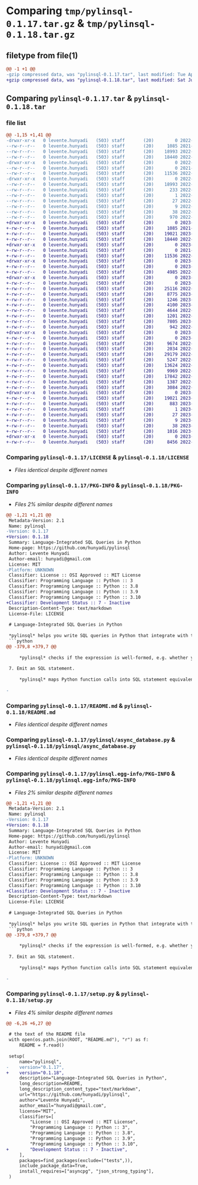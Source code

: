 # Comparing `tmp/pylinsql-0.1.17.tar.gz` & `tmp/pylinsql-0.1.18.tar.gz`

## filetype from file(1)

```diff
@@ -1 +1 @@
-gzip compressed data, was "pylinsql-0.1.17.tar", last modified: Tue Apr 26 16:09:09 2022, max compression
+gzip compressed data, was "pylinsql-0.1.18.tar", last modified: Sat Jul 15 15:07:25 2023, max compression
```

## Comparing `pylinsql-0.1.17.tar` & `pylinsql-0.1.18.tar`

### file list

```diff
@@ -1,15 +1,41 @@
-drwxr-xr-x   0 levente.hunyadi   (503) staff       (20)        0 2022-04-26 16:09:09.361810 pylinsql-0.1.17/
--rw-r--r--   0 levente.hunyadi   (503) staff       (20)     1085 2021-11-19 09:11:20.000000 pylinsql-0.1.17/LICENSE
--rw-r--r--   0 levente.hunyadi   (503) staff       (20)    18993 2022-04-26 16:09:09.361322 pylinsql-0.1.17/PKG-INFO
--rw-r--r--   0 levente.hunyadi   (503) staff       (20)    18440 2022-02-19 21:48:03.000000 pylinsql-0.1.17/README.md
-drwxr-xr-x   0 levente.hunyadi   (503) staff       (20)        0 2022-04-26 16:09:09.357915 pylinsql-0.1.17/pylinsql/
--rw-r--r--   0 levente.hunyadi   (503) staff       (20)        0 2021-11-19 09:11:20.000000 pylinsql-0.1.17/pylinsql/__init__.py
--rw-r--r--   0 levente.hunyadi   (503) staff       (20)    11536 2022-02-20 09:38:19.000000 pylinsql-0.1.17/pylinsql/async_database.py
-drwxr-xr-x   0 levente.hunyadi   (503) staff       (20)        0 2022-04-26 16:09:09.360700 pylinsql-0.1.17/pylinsql.egg-info/
--rw-r--r--   0 levente.hunyadi   (503) staff       (20)    18993 2022-04-26 16:09:08.000000 pylinsql-0.1.17/pylinsql.egg-info/PKG-INFO
--rw-r--r--   0 levente.hunyadi   (503) staff       (20)      233 2022-04-26 16:09:09.000000 pylinsql-0.1.17/pylinsql.egg-info/SOURCES.txt
--rw-r--r--   0 levente.hunyadi   (503) staff       (20)        1 2022-04-26 16:09:08.000000 pylinsql-0.1.17/pylinsql.egg-info/dependency_links.txt
--rw-r--r--   0 levente.hunyadi   (503) staff       (20)       27 2022-04-26 16:09:09.000000 pylinsql-0.1.17/pylinsql.egg-info/requires.txt
--rw-r--r--   0 levente.hunyadi   (503) staff       (20)        9 2022-04-26 16:09:09.000000 pylinsql-0.1.17/pylinsql.egg-info/top_level.txt
--rw-r--r--   0 levente.hunyadi   (503) staff       (20)       38 2022-04-26 16:09:09.361987 pylinsql-0.1.17/setup.cfg
--rw-r--r--   0 levente.hunyadi   (503) staff       (20)      970 2022-04-26 16:08:31.000000 pylinsql-0.1.17/setup.py
+drwxr-xr-x   0 levente.hunyadi   (503) staff       (20)        0 2023-07-15 15:07:25.087772 pylinsql-0.1.18/
+-rw-r--r--   0 levente.hunyadi   (503) staff       (20)     1085 2021-11-19 09:11:20.000000 pylinsql-0.1.18/LICENSE
+-rw-r--r--   0 levente.hunyadi   (503) staff       (20)    19021 2023-07-15 15:07:25.087072 pylinsql-0.1.18/PKG-INFO
+-rw-r--r--   0 levente.hunyadi   (503) staff       (20)    18440 2022-02-19 21:48:03.000000 pylinsql-0.1.18/README.md
+drwxr-xr-x   0 levente.hunyadi   (503) staff       (20)        0 2023-07-15 15:07:25.066554 pylinsql-0.1.18/pylinsql/
+-rw-r--r--   0 levente.hunyadi   (503) staff       (20)        0 2021-11-19 09:11:20.000000 pylinsql-0.1.18/pylinsql/__init__.py
+-rw-r--r--   0 levente.hunyadi   (503) staff       (20)    11536 2022-02-20 09:38:19.000000 pylinsql-0.1.18/pylinsql/async_database.py
+drwxr-xr-x   0 levente.hunyadi   (503) staff       (20)        0 2023-07-15 15:07:25.070587 pylinsql-0.1.18/pylinsql/connection/
+-rw-r--r--   0 levente.hunyadi   (503) staff       (20)        0 2023-07-15 15:05:15.000000 pylinsql-0.1.18/pylinsql/connection/__init__.py
+-rw-r--r--   0 levente.hunyadi   (503) staff       (20)     4985 2022-02-19 21:46:26.000000 pylinsql-0.1.18/pylinsql/connection/async_database.py
+drwxr-xr-x   0 levente.hunyadi   (503) staff       (20)        0 2023-07-15 15:07:25.077859 pylinsql-0.1.18/pylinsql/generator/
+-rw-r--r--   0 levente.hunyadi   (503) staff       (20)        0 2023-07-15 15:05:20.000000 pylinsql-0.1.18/pylinsql/generator/__init__.py
+-rw-r--r--   0 levente.hunyadi   (503) staff       (20)    25116 2022-10-03 08:23:26.000000 pylinsql-0.1.18/pylinsql/generator/code_generator.py
+-rw-r--r--   0 levente.hunyadi   (503) staff       (20)     8775 2023-07-04 11:53:32.000000 pylinsql-0.1.18/pylinsql/generator/conversion.py
+-rw-r--r--   0 levente.hunyadi   (503) staff       (20)     1246 2023-02-05 14:02:41.000000 pylinsql-0.1.18/pylinsql/generator/database_traits.py
+-rw-r--r--   0 levente.hunyadi   (503) staff       (20)     4100 2023-02-04 10:22:38.000000 pylinsql-0.1.18/pylinsql/generator/dbml_generator.py
+-rw-r--r--   0 levente.hunyadi   (503) staff       (20)     4644 2022-05-16 18:50:02.000000 pylinsql-0.1.18/pylinsql/generator/inspection.py
+-rw-r--r--   0 levente.hunyadi   (503) staff       (20)     1201 2022-02-20 09:46:42.000000 pylinsql-0.1.18/pylinsql/generator/schema.py
+-rw-r--r--   0 levente.hunyadi   (503) staff       (20)     7805 2023-02-05 14:48:40.000000 pylinsql-0.1.18/pylinsql/generator/sql_generator.py
+-rw-r--r--   0 levente.hunyadi   (503) staff       (20)      942 2022-02-19 20:54:28.000000 pylinsql-0.1.18/pylinsql/generator/timing.py
+drwxr-xr-x   0 levente.hunyadi   (503) staff       (20)        0 2023-07-15 15:07:25.085237 pylinsql-0.1.18/pylinsql/query/
+-rw-r--r--   0 levente.hunyadi   (503) staff       (20)        0 2023-07-15 15:05:32.000000 pylinsql-0.1.18/pylinsql/query/__init__.py
+-rw-r--r--   0 levente.hunyadi   (503) staff       (20)     9674 2022-02-19 20:42:50.000000 pylinsql-0.1.18/pylinsql/query/ast.py
+-rw-r--r--   0 levente.hunyadi   (503) staff       (20)     2034 2022-02-19 20:51:27.000000 pylinsql-0.1.18/pylinsql/query/base.py
+-rw-r--r--   0 levente.hunyadi   (503) staff       (20)    29179 2022-02-20 20:15:20.000000 pylinsql-0.1.18/pylinsql/query/builder.py
+-rw-r--r--   0 levente.hunyadi   (503) staff       (20)     5247 2022-02-19 20:49:55.000000 pylinsql-0.1.18/pylinsql/query/core.py
+-rw-r--r--   0 levente.hunyadi   (503) staff       (20)    13624 2022-02-19 20:42:44.000000 pylinsql-0.1.18/pylinsql/query/decompiler.py
+-rw-r--r--   0 levente.hunyadi   (503) staff       (20)     9969 2022-02-19 20:42:42.000000 pylinsql-0.1.18/pylinsql/query/evaluator.py
+-rw-r--r--   0 levente.hunyadi   (503) staff       (20)    17842 2022-02-19 20:50:12.000000 pylinsql-0.1.18/pylinsql/query/node.py
+-rw-r--r--   0 levente.hunyadi   (503) staff       (20)     1387 2022-02-19 20:42:43.000000 pylinsql-0.1.18/pylinsql/query/plot.py
+-rw-r--r--   0 levente.hunyadi   (503) staff       (20)     3084 2022-02-20 20:15:16.000000 pylinsql-0.1.18/pylinsql/query/query.py
+drwxr-xr-x   0 levente.hunyadi   (503) staff       (20)        0 2023-07-15 15:07:25.069388 pylinsql-0.1.18/pylinsql.egg-info/
+-rw-r--r--   0 levente.hunyadi   (503) staff       (20)    19021 2023-07-15 15:07:25.000000 pylinsql-0.1.18/pylinsql.egg-info/PKG-INFO
+-rw-r--r--   0 levente.hunyadi   (503) staff       (20)      883 2023-07-15 15:07:25.000000 pylinsql-0.1.18/pylinsql.egg-info/SOURCES.txt
+-rw-r--r--   0 levente.hunyadi   (503) staff       (20)        1 2023-07-15 15:07:25.000000 pylinsql-0.1.18/pylinsql.egg-info/dependency_links.txt
+-rw-r--r--   0 levente.hunyadi   (503) staff       (20)       27 2023-07-15 15:07:25.000000 pylinsql-0.1.18/pylinsql.egg-info/requires.txt
+-rw-r--r--   0 levente.hunyadi   (503) staff       (20)        9 2023-07-15 15:07:25.000000 pylinsql-0.1.18/pylinsql.egg-info/top_level.txt
+-rw-r--r--   0 levente.hunyadi   (503) staff       (20)       38 2023-07-15 15:07:25.087964 pylinsql-0.1.18/setup.cfg
+-rw-r--r--   0 levente.hunyadi   (503) staff       (20)     1016 2023-07-15 15:01:42.000000 pylinsql-0.1.18/setup.py
+drwxr-xr-x   0 levente.hunyadi   (503) staff       (20)        0 2023-07-15 15:07:25.086032 pylinsql-0.1.18/tests/
+-rw-r--r--   0 levente.hunyadi   (503) staff       (20)     8456 2022-02-19 20:42:54.000000 pylinsql-0.1.18/tests/test_async_database.py
```

### Comparing `pylinsql-0.1.17/LICENSE` & `pylinsql-0.1.18/LICENSE`

 * *Files identical despite different names*

### Comparing `pylinsql-0.1.17/PKG-INFO` & `pylinsql-0.1.18/PKG-INFO`

 * *Files 2% similar despite different names*

```diff
@@ -1,21 +1,21 @@
 Metadata-Version: 2.1
 Name: pylinsql
-Version: 0.1.17
+Version: 0.1.18
 Summary: Language-Integrated SQL Queries in Python
 Home-page: https://github.com/hunyadi/pylinsql
 Author: Levente Hunyadi
 Author-email: hunyadi@gmail.com
 License: MIT
-Platform: UNKNOWN
 Classifier: License :: OSI Approved :: MIT License
 Classifier: Programming Language :: Python :: 3
 Classifier: Programming Language :: Python :: 3.8
 Classifier: Programming Language :: Python :: 3.9
 Classifier: Programming Language :: Python :: 3.10
+Classifier: Development Status :: 7 - Inactive
 Description-Content-Type: text/markdown
 License-File: LICENSE
 
 # Language-Integrated SQL Queries in Python
 
 *pylinsql* helps you write SQL queries in Python that integrate with the type checker and produce standard SQL query strings as an end result. The main idea is to take a Python generator expression such as
 ```python
@@ -379,8 +379,7 @@
 
     *pylinsql* checks if the expression is well-formed, e.g. whether you join objects along existing properties (e.g. `Person` has `given_name`).
 
 7. Emit an SQL statement.
 
     *pylinsql* maps Python function calls into SQL statement equivalents, e.g. `asc()` becomes `ORDER BY`, `inner_join()` maps to an `INNER JOIN` in a `FROM` clause, a condition on a `min()` becomes part of `HAVING`, `GROUP BY` is generated based on the result expressions in the original Python generator expression, etc.
     
-
```

### Comparing `pylinsql-0.1.17/README.md` & `pylinsql-0.1.18/README.md`

 * *Files identical despite different names*

### Comparing `pylinsql-0.1.17/pylinsql/async_database.py` & `pylinsql-0.1.18/pylinsql/async_database.py`

 * *Files identical despite different names*

### Comparing `pylinsql-0.1.17/pylinsql.egg-info/PKG-INFO` & `pylinsql-0.1.18/pylinsql.egg-info/PKG-INFO`

 * *Files 2% similar despite different names*

```diff
@@ -1,21 +1,21 @@
 Metadata-Version: 2.1
 Name: pylinsql
-Version: 0.1.17
+Version: 0.1.18
 Summary: Language-Integrated SQL Queries in Python
 Home-page: https://github.com/hunyadi/pylinsql
 Author: Levente Hunyadi
 Author-email: hunyadi@gmail.com
 License: MIT
-Platform: UNKNOWN
 Classifier: License :: OSI Approved :: MIT License
 Classifier: Programming Language :: Python :: 3
 Classifier: Programming Language :: Python :: 3.8
 Classifier: Programming Language :: Python :: 3.9
 Classifier: Programming Language :: Python :: 3.10
+Classifier: Development Status :: 7 - Inactive
 Description-Content-Type: text/markdown
 License-File: LICENSE
 
 # Language-Integrated SQL Queries in Python
 
 *pylinsql* helps you write SQL queries in Python that integrate with the type checker and produce standard SQL query strings as an end result. The main idea is to take a Python generator expression such as
 ```python
@@ -379,8 +379,7 @@
 
     *pylinsql* checks if the expression is well-formed, e.g. whether you join objects along existing properties (e.g. `Person` has `given_name`).
 
 7. Emit an SQL statement.
 
     *pylinsql* maps Python function calls into SQL statement equivalents, e.g. `asc()` becomes `ORDER BY`, `inner_join()` maps to an `INNER JOIN` in a `FROM` clause, a condition on a `min()` becomes part of `HAVING`, `GROUP BY` is generated based on the result expressions in the original Python generator expression, etc.
     
-
```

### Comparing `pylinsql-0.1.17/setup.py` & `pylinsql-0.1.18/setup.py`

 * *Files 4% similar despite different names*

```diff
@@ -6,26 +6,27 @@
 
 # the text of the README file
 with open(os.path.join(ROOT, "README.md"), "r") as f:
     README = f.read()
 
 setup(
     name="pylinsql",
-    version="0.1.17",
+    version="0.1.18",
     description="Language-Integrated SQL Queries in Python",
     long_description=README,
     long_description_content_type="text/markdown",
     url="https://github.com/hunyadi/pylinsql",
     author="Levente Hunyadi",
     author_email="hunyadi@gmail.com",
     license="MIT",
     classifiers=[
         "License :: OSI Approved :: MIT License",
         "Programming Language :: Python :: 3",
         "Programming Language :: Python :: 3.8",
         "Programming Language :: Python :: 3.9",
         "Programming Language :: Python :: 3.10",
+        "Development Status :: 7 - Inactive",
     ],
     packages=find_packages(exclude=("tests",)),
     include_package_data=True,
     install_requires=["asyncpg", "json_strong_typing"],
 )
```

